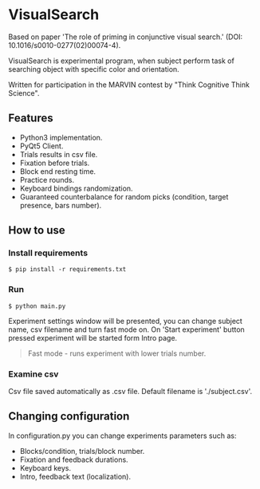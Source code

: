 # VisualSearch
Based on paper 'The role of priming in conjunctive visual search.' (DOI: 10.1016/s0010-0277(02)00074-4).

VisualSearch is experimental program, when subject perform task of searching object with specific color and orientation.

Written for participation in the MARVIN contest by "Think Cognitive Think Science".

## Features
* Python3 implementation.
* PyQt5 Client.
* Trials results in csv file.
* Fixation before trials.
* Block end resting time.
* Practice rounds.
* Keyboard bindings randomization.
* Guaranteed counterbalance for random picks (condition, target presence, bars number).

## How to use
### Install requirements
`$ pip install -r requirements.txt`
### Run
`$ python main.py`

Experiment settings window will be presented, you can change subject name, csv filename and turn fast mode on. 
On 'Start experiment' button pressed experiment will be started form Intro page.
> Fast mode - runs experiment with lower trials number.
### Examine csv
Csv file saved automatically as .csv file. Default filename is './subject.csv'.

## Changing configuration
In configuration.py you can change experiments parameters such as:
* Blocks/condition, trials/block number.
* Fixation and feedback durations.
* Keyboard keys.
* Intro, feedback text (localization).

